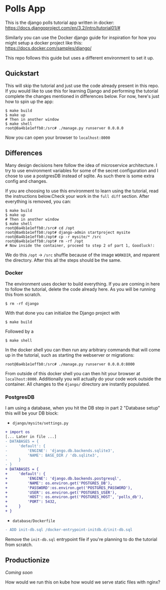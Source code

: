 # Polls App

This is the django polls tutorial app written in docker: https://docs.djangoproject.com/en/3.2/intro/tutorial01/#

Similarly you can use the Docker django guide for inspiration for how you might setup a docker project like this: https://docs.docker.com/samples/django/

This repo follows this guide but uses a different environment to set it up.

## Quickstart

This will skip the tutorial and just use the code already present in this repo. If you would like to use this for learning Django and performing the tutorial complete the changes mentioned in differences below. For now, here's just how to spin up the app:

```
$ make build
$ make up
# Then in another window
$ make shell
root@8a4b1e1effb0:/src# ./manage.py runserver 0.0.0.0
```

Now you can open your browser to `localhost:8000`

## Differences

Many design decisions here follow the idea of microservice architecture. I try to use environment variables for some of the secret configuration and I chose to use a postgresDB instead of sqlite. As such there is some extra config and changes.

If you are choosing to use this environment to learn using the tutorial, read the instructions below.Check your work in the `full diff` section. After everything is removed, you can:

```
$ make build
$ make up
# Then in another window
$ make shell
root@8a4b1e1effb0:/src# cd /opt
root@8a4b1e1effb0:/opt# django-admin startproject mysite
root@8a4b1e1effb0:/opt# cp -r mysite/* /src
root@8a4b1e1effb0:/opt# rm -rf /opt
# Now inside the container, proceed to step 2 of part 1, Goodluck!:
```

We do this `/opt` -> `/src` shuffle because of the image `WORKDIR`, and reparent the directory. After this all the steps should be the same.

### Docker

The environment uses docker to build everything. If you are coming in here to follow the tutorial, delete the code already here. As you will be running this from scratch.

```
$ rm -rf django
```

With that done you can initialize the Django project with

```
$ make build
```

Followed by a

```
$ make shell
```

In the docker shell you can then run any arbitrary commands that will come up in the tutorial, such as starting the webserver or migrations:

```
root@8a4b1e1effb0:/src# ./manage.py runserver 0.0.0.0:8000
```

From outside of this docker shell you can then hit your browser at `localhost:8000`. Additionally you will actually do your code work outside the container. All changes to the `django/` directory are instantly populated.

### PostgresDB

I am using a database, when you hit the DB step in part 2 "Database setup" this will be your DB block:
* `django/mysite/settings.py`

``` diff
+ import os
[... Later in file ...]
- DATABASES = {
-     'default': {
-         'ENGINE': 'django.db.backends.sqlite3',
-         'NAME': BASE_DIR / 'db.sqlite3',
-     }
- }
+ DATABASES = {
+     'default': {
+         'ENGINE': 'django.db.backends.postgresql',
+         'NAME': os.environ.get('POSTGRES_DB'),
+         'PASSWORD':os.environ.get('POSTGRES_PASSWORD'),
+         'USER': os.environ.get('POSTGRES_USER'),
+         'HOST': os.environ.get('POSTGRES_HOST', 'polls_db'),
+         'PORT': 5432,
+     }
+ }
```

* `database/Dockerfile`

``` diff
- ADD init-db.sql /docker-entrypoint-initdb.d/init-db.sql
```

Remove the `init-db.sql` entrypoint file if you're planning to do the tutorial from scratch.

## Productionize

_Coming soon_

How would we run this on kube how would we serve static files with nginx?
